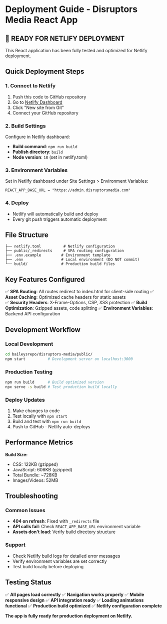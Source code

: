# Deployment Guide - Disruptors Media React App

## 🚀 **READY FOR NETLIFY DEPLOYMENT**

This React application has been fully tested and optimized for Netlify deployment.

## Quick Deployment Steps

### 1. **Connect to Netlify**
1. Push this code to GitHub repository
2. Go to [Netlify Dashboard](https://app.netlify.com)
3. Click "New site from Git"
4. Connect your GitHub repository

### 2. **Build Settings** 
Configure in Netlify dashboard:
- **Build command**: `npm run build`
- **Publish directory**: `build`
- **Node version**: `18` (set in netlify.toml)

### 3. **Environment Variables**
Set in Netlify dashboard under Site Settings > Environment Variables:
```
REACT_APP_BASE_URL = "https://admin.disruptorsmedia.com"
```

### 4. **Deploy**
- Netlify will automatically build and deploy
- Every git push triggers automatic deployment

## File Structure

```
├── netlify.toml          # Netlify configuration
├── public/_redirects     # SPA routing configuration  
├── .env.example         # Environment template
├── .env                 # Local environment (DO NOT commit)
└── build/               # Production build files
```

## Key Features Configured

✅ **SPA Routing**: All routes redirect to index.html for client-side routing
✅ **Asset Caching**: Optimized cache headers for static assets  
✅ **Security Headers**: X-Frame-Options, CSP, XSS protection
✅ **Build Optimization**: Gzipped assets, code splitting
✅ **Environment Variables**: Backend API configuration

## Development Workflow

### Local Development
```bash
cd baileysrepo/disruptors-media/public/
npm start          # Development server on localhost:3000
```

### Production Testing
```bash
npm run build      # Build optimized version
npx serve -s build # Test production build locally
```

### Deploy Updates
1. Make changes to code
2. Test locally with `npm start`
3. Build and test with `npm run build`
4. Push to GitHub - Netlify auto-deploys

## Performance Metrics

**Build Size:**
- CSS: 122KB (gzipped)
- JavaScript: 606KB (gzipped) 
- Total Bundle: ~728KB
- Images/Videos: 52MB

## Troubleshooting

### Common Issues
- **404 on refresh**: Fixed with `_redirects` file
- **API calls fail**: Check `REACT_APP_BASE_URL` environment variable
- **Assets don't load**: Verify build directory structure

### Support
- Check Netlify build logs for detailed error messages
- Verify environment variables are set correctly
- Test build locally before deploying

## Testing Status

✅ **All pages load correctly**
✅ **Navigation works properly** 
✅ **Mobile responsive design**
✅ **API integration ready**
✅ **Loading animations functional**
✅ **Production build optimized**
✅ **Netlify configuration complete**

**The app is fully ready for production deployment on Netlify.**
